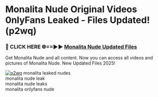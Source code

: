 # Monalita Nude Original Videos 0nlyFans Leaked - Files Updated! (p2wq)

<h3>🔴 CLICK HERE 🌐==►► <a href="https://tinyurl.com/52m3yx9h" rel="nofollow">Monalita Nude Updated Files</a></h3>

Get Monalita Nude and all content. Now you can access all videos and pictures of Monalita Nude. New Updated Files 2025!

[![p2wq](https://i.imgur.com/TnHtlc8.gif)](https://tinyurl.com/52m3yx9h)
monalita leaked nudes<br>
monalita nude leak<br>
monalita nude leaks<br>
monalita onlyfans nude